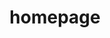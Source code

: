 ---
codehost: https://github.com/https://github.com/gethomepage/homepage
logohandle: gethomepagedev
sort: homepage
title: homepage
website: https://gethomepage.dev/latest/
---